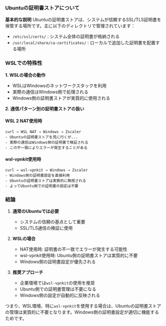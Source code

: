 ### Ubuntuの証明書ストアについて

**基本的な説明**
Ubuntuの証明書ストアは、システムが信頼するSSL/TLS証明書を保管する場所です。主に以下のディレクトリで管理されています：
- `/etc/ssl/certs/` : システム全体の証明書が格納される
- `/usr/local/share/ca-certificates/` : ローカルで追加した証明書を配置する場所

### WSLでの特殊性

**1. WSLの場合の動作**
- WSLはWindowsのネットワークスタックを利用
- 実際の通信はWindows側で処理される
- Windows側の証明書ストアが実質的に使用される

**2. 通信パターン別の証明書ストアの扱い**

#### WSL 2 NAT使用時
```plaintext
curl → WSL NAT → Windows → Zscaler
- Ubuntuの証明書ストアを見に行くが...
- 実際の通信はWindows側の証明書で検証される
- この不一致によりエラーが発生することがある
```

#### wsl-vpnkit使用時
```plaintext
curl → wsl-vpnkit → Windows → Zscaler
- Windows側の証明書設定を直接利用
- Ubuntuの証明書ストアは実質的に無視される
- よってUbuntu側での証明書の設定は不要
```

### 結論

1. **通常のUbuntuでは必要**
   - システムの信頼の基点として重要
   - SSL/TLS通信の検証に使用

2. **WSLの場合**
   - NAT使用時: 証明書の不一致でエラーが発生する可能性
   - wsl-vpnkit使用時: Ubuntu側の証明書ストアは実質的に不要
   - Windows側の証明書設定が優先される

3. **推奨アプローチ**
   - 企業環境では`wsl-vpnkit`の使用を推奨
   - Ubuntu側での証明書管理は不要になる
   - Windows側の設定が自動的に反映される

つまり、WSL環境、特に`wsl-vpnkit`を使用する場合は、Ubuntuの証明書ストアの管理は実質的に不要となります。Windows側の証明書設定が適切に機能するためです。